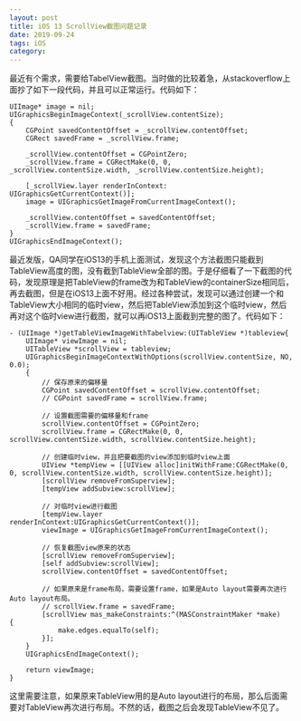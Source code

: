 ```yaml
---
layout: post
title: iOS 13 ScrollView截图问题记录
date: 2019-09-24
tags: iOS
category: 
---
```

最近有个需求，需要给TabelView截图。当时做的比较着急，从stackoverflow上面抄了如下一段代码，并且可以正常运行。代码如下：
```objc
UIImage* image = nil;
UIGraphicsBeginImageContext(_scrollView.contentSize);
{
	CGPoint savedContentOffset = _scrollView.contentOffset;
	CGRect savedFrame = _scrollView.frame;

	_scrollView.contentOffset = CGPointZero;
	_scrollView.frame = CGRectMake(0, 0, _scrollView.contentSize.width, _scrollView.contentSize.height);

	[_scrollView.layer renderInContext: UIGraphicsGetCurrentContext()];     
	image = UIGraphicsGetImageFromCurrentImageContext();

	_scrollView.contentOffset = savedContentOffset;
	_scrollView.frame = savedFrame;
}
UIGraphicsEndImageContext();
```
最近发版，QA同学在iOS13的手机上面测试，发现这个方法截图只能截到TableView高度的图，没有截到TableView全部的图。于是仔细看了一下截图的代码，发现原理是把TableView的frame改为和TableView的containerSize相同后，再去截图，但是在iOS13上面不好用。经过各种尝试，发现可以通过创建一个和TableView大小相同的临时view，然后把TableView添加到这个临时view，然后再对这个临时view进行截图，就可以再iOS13上面截到完整的图了。代码如下：
```
- (UIImage *)getTableViewImageWithTabelview:(UITableView *)tableview{
    UIImage* viewImage = nil;
    UITableView *scrollView = tableview;
    UIGraphicsBeginImageContextWithOptions(scrollView.contentSize, NO, 0.0);
    {
		// 保存原来的偏移量
        CGPoint savedContentOffset = scrollView.contentOffset;
        // CGPoint savedFrame = scrollView.frame;

		// 设置截图需要的偏移量和frame
        scrollView.contentOffset = CGPointZero;
        scrollView.frame = CGRectMake(0, 0, scrollView.contentSize.width, scrollView.contentSize.height);
        
		// 创建临时view，并且把要截图的view添加到临时view上面
        UIView *tempView = [[UIView alloc]initWithFrame:CGRectMake(0, 0, scrollView.contentSize.width, scrollView.contentSize.height)];
        [scrollView removeFromSuperview];
        [tempView addSubview:scrollView];
        
		// 对临时view进行截图
        [tempView.layer renderInContext:UIGraphicsGetCurrentContext()];
        viewImage = UIGraphicsGetImageFromCurrentImageContext();
        
		// 恢复截图view原来的状态
        [scrollView removeFromSuperview];
        [self addSubview:scrollView];
        scrollView.contentOffset = savedContentOffset;

		// 如果原来是frame布局，需要设置frame，如果是Auto layout需要再次进行Auto layout布局。
		// scrollView.frame = savedFrame;
        [scrollView mas_makeConstraints:^(MASConstraintMaker *make) 	{
            make.edges.equalTo(self);
        }];
    }
    UIGraphicsEndImageContext();
    
    return viewImage;
}
```
这里需要注意，如果原来TableView用的是Auto layout进行的布局，那么后面需要对TableView再次进行布局。不然的话，截图之后会发现TableView不见了。